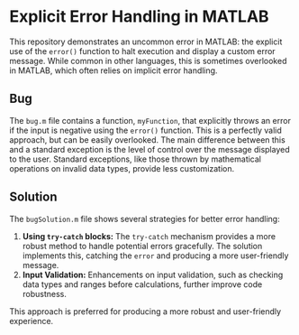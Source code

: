 # Explicit Error Handling in MATLAB

This repository demonstrates an uncommon error in MATLAB: the explicit use of the `error()` function to halt execution and display a custom error message. While common in other languages, this is sometimes overlooked in MATLAB, which often relies on implicit error handling.

## Bug

The `bug.m` file contains a function, `myFunction`, that explicitly throws an error if the input is negative using the `error()` function. This is a perfectly valid approach, but can be easily overlooked. The main difference between this and a standard exception is the level of control over the message displayed to the user.  Standard exceptions, like those thrown by mathematical operations on invalid data types, provide less customization.

## Solution

The `bugSolution.m` file shows several strategies for better error handling:

1. **Using `try-catch` blocks:** The `try-catch` mechanism provides a more robust method to handle potential errors gracefully. The solution implements this, catching the `error` and producing a more user-friendly message. 
2. **Input Validation:**  Enhancements on input validation, such as checking data types and ranges before calculations, further improve code robustness.

This approach is preferred for producing a more robust and user-friendly experience.
